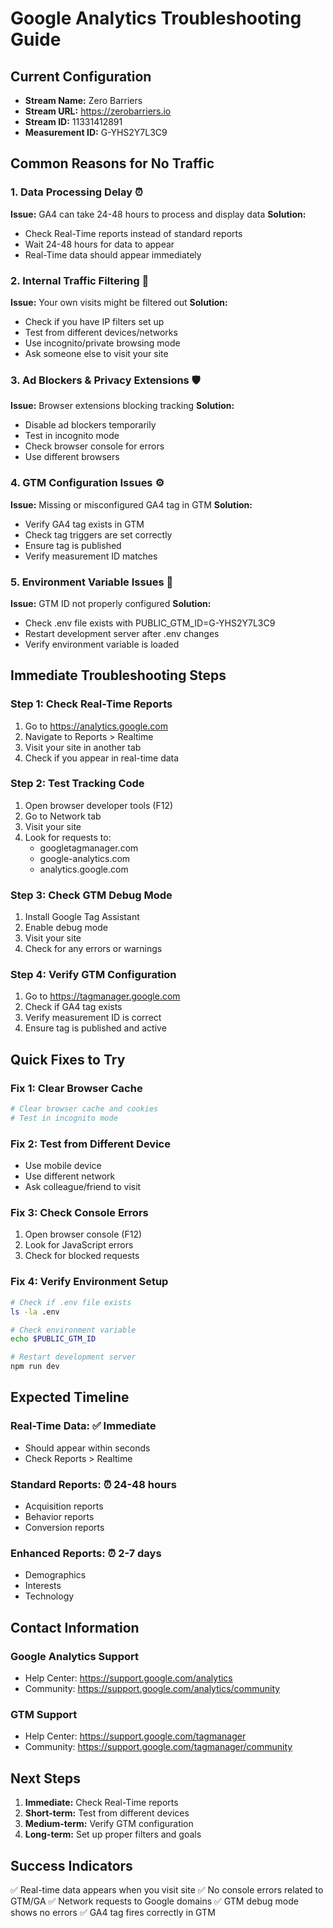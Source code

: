 # Google Analytics Troubleshooting Guide

## Current Configuration
- **Stream Name:** Zero Barriers
- **Stream URL:** https://zerobarriers.io
- **Stream ID:** 11331412891
- **Measurement ID:** G-YHS2Y7L3C9

## Common Reasons for No Traffic

### 1. Data Processing Delay ⏰
**Issue:** GA4 can take 24-48 hours to process and display data
**Solution:** 
- Check Real-Time reports instead of standard reports
- Wait 24-48 hours for data to appear
- Real-Time data should appear immediately

### 2. Internal Traffic Filtering 🏢
**Issue:** Your own visits might be filtered out
**Solution:**
- Check if you have IP filters set up
- Test from different devices/networks
- Use incognito/private browsing mode
- Ask someone else to visit your site

### 3. Ad Blockers & Privacy Extensions 🛡️
**Issue:** Browser extensions blocking tracking
**Solution:**
- Disable ad blockers temporarily
- Test in incognito mode
- Check browser console for errors
- Use different browsers

### 4. GTM Configuration Issues ⚙️
**Issue:** Missing or misconfigured GA4 tag in GTM
**Solution:**
- Verify GA4 tag exists in GTM
- Check tag triggers are set correctly
- Ensure tag is published
- Verify measurement ID matches

### 5. Environment Variable Issues 🔧
**Issue:** GTM ID not properly configured
**Solution:**
- Check .env file exists with PUBLIC_GTM_ID=G-YHS2Y7L3C9
- Restart development server after .env changes
- Verify environment variable is loaded

## Immediate Troubleshooting Steps

### Step 1: Check Real-Time Reports
1. Go to https://analytics.google.com
2. Navigate to Reports > Realtime
3. Visit your site in another tab
4. Check if you appear in real-time data

### Step 2: Test Tracking Code
1. Open browser developer tools (F12)
2. Go to Network tab
3. Visit your site
4. Look for requests to:
   - googletagmanager.com
   - google-analytics.com
   - analytics.google.com

### Step 3: Check GTM Debug Mode
1. Install Google Tag Assistant
2. Enable debug mode
3. Visit your site
4. Check for any errors or warnings

### Step 4: Verify GTM Configuration
1. Go to https://tagmanager.google.com
2. Check if GA4 tag exists
3. Verify measurement ID is correct
4. Ensure tag is published and active

## Quick Fixes to Try

### Fix 1: Clear Browser Cache
```bash
# Clear browser cache and cookies
# Test in incognito mode
```

### Fix 2: Test from Different Device
- Use mobile device
- Use different network
- Ask colleague/friend to visit

### Fix 3: Check Console Errors
1. Open browser console (F12)
2. Look for JavaScript errors
3. Check for blocked requests

### Fix 4: Verify Environment Setup
```bash
# Check if .env file exists
ls -la .env

# Check environment variable
echo $PUBLIC_GTM_ID

# Restart development server
npm run dev
```

## Expected Timeline

### Real-Time Data: ✅ Immediate
- Should appear within seconds
- Check Reports > Realtime

### Standard Reports: ⏰ 24-48 hours
- Acquisition reports
- Behavior reports
- Conversion reports

### Enhanced Reports: ⏰ 2-7 days
- Demographics
- Interests
- Technology

## Contact Information

### Google Analytics Support
- Help Center: https://support.google.com/analytics
- Community: https://support.google.com/analytics/community

### GTM Support
- Help Center: https://support.google.com/tagmanager
- Community: https://support.google.com/tagmanager/community

## Next Steps

1. **Immediate:** Check Real-Time reports
2. **Short-term:** Test from different devices
3. **Medium-term:** Verify GTM configuration
4. **Long-term:** Set up proper filters and goals

## Success Indicators

✅ Real-time data appears when you visit site
✅ No console errors related to GTM/GA
✅ Network requests to Google domains
✅ GTM debug mode shows no errors
✅ GA4 tag fires correctly in GTM 